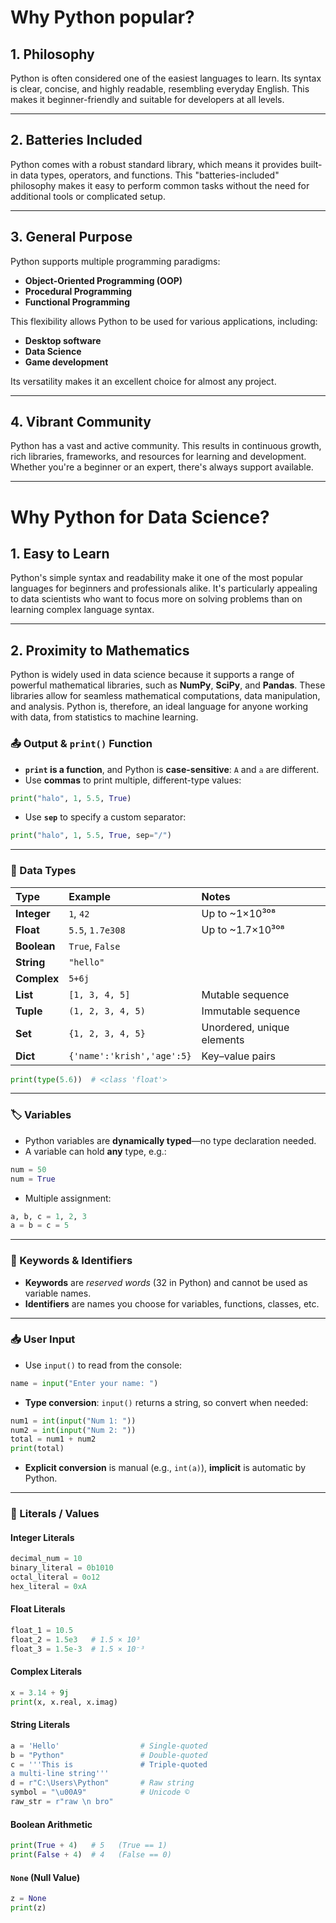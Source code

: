 # Why Python popular?

## 1. Philosophy

Python is often considered one of the easiest languages to learn. Its syntax is clear, concise, and highly readable, resembling everyday English. This makes it beginner-friendly and suitable for developers at all levels.

---

## 2. Batteries Included

Python comes with a robust standard library, which means it provides built-in data types, operators, and functions. This "batteries-included" philosophy makes it easy to perform common tasks without the need for additional tools or complicated setup.

---

## 3. General Purpose

Python supports multiple programming paradigms:
- **Object-Oriented Programming (OOP)**
- **Procedural Programming**
- **Functional Programming**

This flexibility allows Python to be used for various applications, including:
- **Desktop software**
- **Data Science**
- **Game development**
  
Its versatility makes it an excellent choice for almost any project.

---

## 4. Vibrant Community

Python has a vast and active community. This results in continuous growth, rich libraries, frameworks, and resources for learning and development. Whether you're a beginner or an expert, there's always support available.

---

# Why Python for Data Science?

## 1. Easy to Learn

Python's simple syntax and readability make it one of the most popular languages for beginners and professionals alike. It's particularly appealing to data scientists who want to focus more on solving problems than on learning complex language syntax.

---

## 2. Proximity to Mathematics

Python is widely used in data science because it supports a range of powerful mathematical libraries, such as **NumPy**, **SciPy**, and **Pandas**. These libraries allow for seamless mathematical computations, data manipulation, and analysis. Python is, therefore, an ideal language for anyone working with data, from statistics to machine learning.

### 📤 Output \& `print()` Function

- **`print` is a function**, and Python is **case-sensitive**: `A` and `a` are different.
- Use **commas** to print multiple, different-type values:

```python
print("halo", 1, 5.5, True)
```

- Use **`sep`** to specify a custom separator:

```python
print("halo", 1, 5.5, True, sep="/")
```


***

### 🧮 Data Types

| Type | Example | Notes |
| :-- | :-- | :-- |
| **Integer** | `1`, `42` | Up to ~1×10³⁰⁸ |
| **Float** | `5.5`, `1.7e308` | Up to ~1.7×10³⁰⁸ |
| **Boolean** | `True`, `False` |  |
| **String** | `"hello"` |  |
| **Complex** | `5+6j` |  |
| **List** | `[1, 3, 4, 5]` | Mutable sequence |
| **Tuple** | `(1, 2, 3, 4, 5)` | Immutable sequence |
| **Set** | `{1, 2, 3, 4, 5}` | Unordered, unique elements |
| **Dict** | `{'name':'krish','age':5}` | Key–value pairs |

```python
print(type(5.6))  # <class 'float'>
```


***

### 🏷️ Variables

- Python variables are **dynamically typed**—no type declaration needed.
- A variable can hold **any** type, e.g.:

```python
num = 50
num = True
```

- Multiple assignment:

```python
a, b, c = 1, 2, 3
a = b = c = 5
```


***

### 🔑 Keywords \& Identifiers

- **Keywords** are *reserved words* (32 in Python) and cannot be used as variable names.
- **Identifiers** are names you choose for variables, functions, classes, etc.

***

### 📥 User Input

- Use `input()` to read from the console:

```python
name = input("Enter your name: ")
```

- **Type conversion**: `input()` returns a string, so convert when needed:

```python
num1 = int(input("Num 1: "))
num2 = int(input("Num 2: "))
total = num1 + num2
print(total)
```

- **Explicit conversion** is manual (e.g., `int(a)`), **implicit** is automatic by Python.

***

### 🔢 Literals / Values

#### Integer Literals

```python
decimal_num = 10
binary_literal = 0b1010
octal_literal = 0o12
hex_literal = 0xA
```


#### Float Literals

```python
float_1 = 10.5
float_2 = 1.5e3   # 1.5 × 10³
float_3 = 1.5e-3  # 1.5 × 10⁻³
```


#### Complex Literals

```python
x = 3.14 + 9j
print(x, x.real, x.imag)
```


#### String Literals

```python
a = 'Hello'                  # Single-quoted
b = "Python"                 # Double-quoted
c = '''This is               # Triple-quoted
a multi-line string'''
d = r"C:\Users\Python"       # Raw string
symbol = "\u00A9"            # Unicode ©
raw_str = r"raw \n bro"
```


#### Boolean Arithmetic

```python
print(True + 4)   # 5   (True == 1)
print(False + 4)  # 4   (False == 0)
```


#### `None` (Null Value)

```python
z = None
print(z)
```
